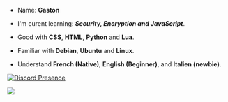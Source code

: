
- Name: **Gaston**

- I'm curent learning: ***Security, Encryption and JavaScript***.

- Good with **CSS**, **HTML**, **Python** and **Lua**.

- Familiar with **Debian**, **Ubuntu** and **Linux**.

- Understand **French (Native)**, **English (Beginner)**, and **Italien (newbie)**.

[![Discord Presence](https://lanyard.cnrad.dev/api/898521048545374248)](https://lanyard.cnrad.dev/api/647826268280324118)

![](https://github-readme-stats.vercel.app/api?username=gastoncks&theme=omni&hide_border=false&include_all_commits=true&count_private=false)

